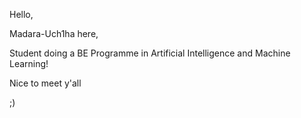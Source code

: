 Hello,

Madara-Uch1ha here,

Student doing a BE Programme in Artificial Intelligence and Machine Learning!

Nice to meet y'all

;)


<!---
Madara-Uch1ha/Madara-Uch1ha is a ✨ special ✨ repository because its `README.md` (this file) appears on your GitHub profile.
You can click the Preview link to take a look at your changes.
--->
